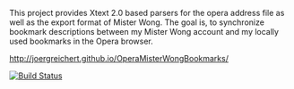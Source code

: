 This project provides Xtext 2.0 based parsers for the opera address file as well as the export format of Mister Wong. The goal is, to synchronize bookmark descriptions between my Mister Wong account and my locally used bookmarks in the Opera browser. 

http://joergreichert.github.io/OperaMisterWongBookmarks/

[![Build Status](https://travis-ci.org/jrlover/OperaMisterWongBookmarks.png?branch=master)](https://travis-ci.org/jrlover/OperaMisterWongBookmarks)

